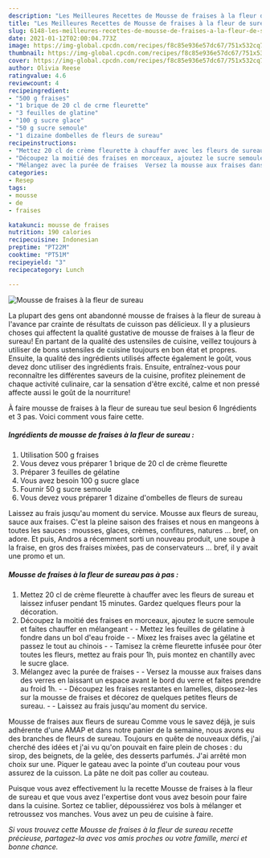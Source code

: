 ```yaml
---
description: "Les Meilleures Recettes de Mousse de fraises à la fleur de sureau"
title: "Les Meilleures Recettes de Mousse de fraises à la fleur de sureau"
slug: 6148-les-meilleures-recettes-de-mousse-de-fraises-a-la-fleur-de-sureau
date: 2021-01-12T02:00:04.773Z
image: https://img-global.cpcdn.com/recipes/f8c85e936e57dc67/751x532cq70/mousse-de-fraises-a-la-fleur-de-sureau-photo-principale-de-la-recette.jpg
thumbnail: https://img-global.cpcdn.com/recipes/f8c85e936e57dc67/751x532cq70/mousse-de-fraises-a-la-fleur-de-sureau-photo-principale-de-la-recette.jpg
cover: https://img-global.cpcdn.com/recipes/f8c85e936e57dc67/751x532cq70/mousse-de-fraises-a-la-fleur-de-sureau-photo-principale-de-la-recette.jpg
author: Olivia Reese
ratingvalue: 4.6
reviewcount: 4
recipeingredient:
- "500 g fraises"
- "1 brique de 20 cl de crme fleurette"
- "3 feuilles de glatine"
- "100 g sucre glace"
- "50 g sucre semoule"
- "1 dizaine dombelles de fleurs de sureau"
recipeinstructions:
- "Mettez 20 cl de crème fleurette à chauffer avec les fleurs de sureau et laissez infuser pendant 15 minutes. Gardez quelques fleurs pour la décoration."
- "Découpez la moitié des fraises en morceaux, ajoutez le sucre semoule et faites chauffer en mélangeant  Mettez les feuilles de gélatine à fondre dans un bol d&#39;eau froide  Mixez les fraises avec la gélatine et passez le tout au chinois  Tamisez la crème fleurette infusée pour ôter toutes les fleurs, mettez au frais pour 1h, puis montez en chantilly avec le sucre glace."
- "Mélangez avec la purée de fraises  Versez la mousse aux fraises dans des verres en laissant un espace avant le bord du verre et faites prendre au froid 1h.  Découpez les fraises restantes en lamelles, disposez-les sur la mousse de fraises et décorez de quelques petites fleurs de sureau.  Laissez au frais jusqu&#39;au moment du service."
categories:
- Resep
tags:
- mousse
- de
- fraises

katakunci: mousse de fraises 
nutrition: 190 calories
recipecuisine: Indonesian
preptime: "PT22M"
cooktime: "PT51M"
recipeyield: "3"
recipecategory: Lunch

---
```



![Mousse de fraises à la fleur de sureau](https://img-global.cpcdn.com/recipes/f8c85e936e57dc67/751x532cq70/mousse-de-fraises-a-la-fleur-de-sureau-photo-principale-de-la-recette.jpg)

La plupart des gens ont abandonné mousse de fraises à la fleur de sureau à l'avance par crainte de résultats de cuisson pas délicieux. Il y a plusieurs choses qui affectent la qualité gustative de mousse de fraises à la fleur de sureau! En partant de la qualité des ustensiles de cuisine, veillez toujours à utiliser de bons ustensiles de cuisine toujours en bon état et propres. Ensuite, la qualité des ingrédients utilisés affecte également le goût, vous devez donc utiliser des ingrédients frais. Ensuite, entraînez-vous pour reconnaître les différentes saveurs de la cuisine, profitez pleinement de chaque activité culinaire, car la sensation d'être excité, calme et non pressé affecte aussi le goût de la nourriture!

<!--inarticleads1-->

À faire mousse de fraises à la fleur de sureau tue seul besion 6 Ingrédients et 3 pas. Voici comment vous faire cette.

##### Ingrédients de mousse de fraises à la fleur de sureau :

1. Utilisation 500 g fraises
1. Vous devez vous préparer 1 brique de 20 cl de crème fleurette
1. Préparer 3 feuilles de gélatine
1. Vous avez besoin 100 g sucre glace
1. Fournir 50 g sucre semoule
1. Vous devez vous préparer 1 dizaine d&#39;ombelles de fleurs de sureau


Laissez au frais jusqu&#39;au moment du service. Mousse aux fleurs de sureau, sauce aux fraises. C&#39;est la pleine saison des fraises et nous en mangeons à toutes les sauces : mousses, glaces, crèmes, confitures, natures … bref, on adore. Et puis, Andros a récemment sorti un nouveau produit, une soupe à la fraise, en gros des fraises mixées, pas de conservateurs … bref, il y avait une promo et un. 

<!--inarticleads2-->

##### Mousse de fraises à la fleur de sureau pas à pas :

1. Mettez 20 cl de crème fleurette à chauffer avec les fleurs de sureau et laissez infuser pendant 15 minutes. Gardez quelques fleurs pour la décoration.
1. Découpez la moitié des fraises en morceaux, ajoutez le sucre semoule et faites chauffer en mélangeant -  - Mettez les feuilles de gélatine à fondre dans un bol d&#39;eau froide -  - Mixez les fraises avec la gélatine et passez le tout au chinois -  - Tamisez la crème fleurette infusée pour ôter toutes les fleurs, mettez au frais pour 1h, puis montez en chantilly avec le sucre glace.
1. Mélangez avec la purée de fraises -  - Versez la mousse aux fraises dans des verres en laissant un espace avant le bord du verre et faites prendre au froid 1h. -  - Découpez les fraises restantes en lamelles, disposez-les sur la mousse de fraises et décorez de quelques petites fleurs de sureau. -  - Laissez au frais jusqu&#39;au moment du service.


Mousse de fraises aux fleurs de sureau Comme vous le savez déjà, je suis adhérente d&#39;une AMAP et dans notre panier de la semaine, nous avons eu des branches de fleurs de sureau. Toujours en quête de nouveaux défis, j&#39;ai cherché des idées et j&#39;ai vu qu&#39;on pouvait en faire plein de choses : du sirop, des beignets, de la gelée, des desserts parfumés. J&#39;ai arrêté mon choix sur une. Piquer le gateau avec la pointe d&#39;un couteau pour vous assurez de la cuisson. La pâte ne doit pas coller au couteau. 

<!--inarticleads1-->

<p>
Puisque vous avez effectivement lu la recette Mousse de fraises à la fleur de sureau et que vous avez l'expertise dont vous avez besoin pour faire dans la cuisine. Sortez ce tablier, dépoussiérez vos bols à mélanger et retroussez vos manches. Vous avez un peu de cuisine à faire.
</p>

<p>
<i>Si vous trouvez cette Mousse de fraises à la fleur de sureau recette précieuse, partagez-la avec vos amis proches ou votre famille, merci et bonne chance.</i>
</p>
